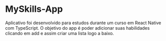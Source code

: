 ﻿# MySkills-App
Aplicativo foi desenvolvido para estudos durante um curso em React Native com TypeScript. O objetivo do app é poder adicionar suas habilidades clicando em add e assim criar uma lista logo a baixo.
